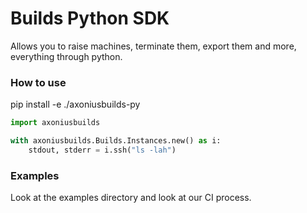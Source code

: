 # Builds Python SDK

Allows you to raise machines, terminate them, export them and more, everything
through python.

### How to use ###
pip install -e ./axoniusbuilds-py

```python
import axoniusbuilds

with axoniusbuilds.Builds.Instances.new() as i:
    stdout, stderr = i.ssh("ls -lah")
```

### Examples ###
Look at the examples directory and look at our CI process.